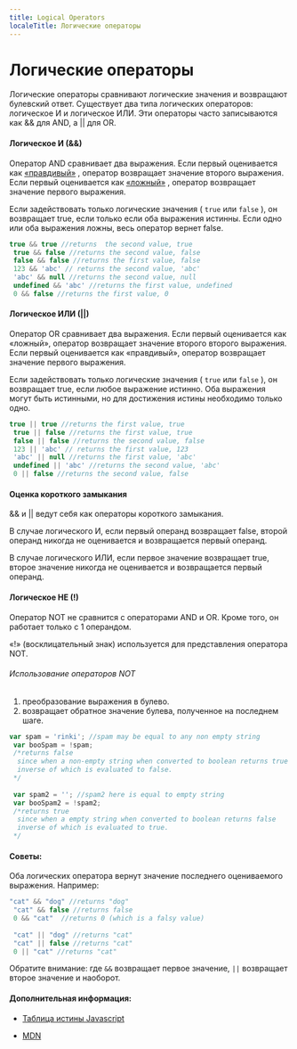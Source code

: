 ```yaml
---
title: Logical Operators
localeTitle: Логические операторы
---
```

# Логические операторы

Логические операторы сравнивают логические значения и возвращают булевский ответ. Существует два типа логических операторов: логическое И и логическое ИЛИ. Эти операторы часто записываются как && для AND, а || для OR.

#### Логическое И (&&)

Оператор AND сравнивает два выражения. Если первый оценивается как [«правдивый»](https://developer.mozilla.org/en-US/docs/Glossary/Truthy) , оператор возвращает значение второго выражения. Если первый оценивается как [«ложный»](https://developer.mozilla.org/en-US/docs/Glossary/Falsy) , оператор возвращает значение первого выражения.

Если задействовать только логические значения ( `true` или `false` ), он возвращает true, если только если оба выражения истинны. Если одно или оба выражения ложны, весь оператор вернет false.

```js
true && true //returns  the second value, true 
 true && false //returns the second value, false 
 false && false //returns the first value, false 
 123 && 'abc' // returns the second value, 'abc' 
 'abc' && null //returns the second value, null 
 undefined && 'abc' //returns the first value, undefined 
 0 && false //returns the first value, 0 
```

#### Логическое ИЛИ (||)

Оператор OR сравнивает два выражения. Если первый оценивается как «ложный», оператор возвращает значение второго второго выражения. Если первый оценивается как «правдивый», оператор возвращает значение первого выражения.

Если задействовать только логические значения ( `true` или `false` ), он возвращает true, если любое выражение истинно. Оба выражения могут быть истинными, но для достижения истины необходимо только одно.

```js
true || true //returns the first value, true 
 true || false //returns the first value, true 
 false || false //returns the second value, false 
 123 || 'abc' // returns the first value, 123 
 'abc' || null //returns the first value, 'abc' 
 undefined || 'abc' //returns the second value, 'abc' 
 0 || false //returns the second value, false 
```

#### Оценка короткого замыкания

&& и || ведут себя как операторы короткого замыкания.

В случае логического И, если первый операнд возвращает false, второй операнд никогда не оценивается и возвращается первый операнд.

В случае логического ИЛИ, если первое значение возвращает true, второе значение никогда не оценивается и возвращается первый операнд.

#### Логическое НЕ (!)

Оператор NOT не сравнится с операторами AND и OR. Кроме того, он работает только с 1 операндом.

«!» (восклицательный знак) используется для представления оператора NOT.

###### Использование операторов NOT

1.  преобразование выражения в булево.
2.  возвращает обратное значение булева, полученное на последнем шаге.

```js
var spam = 'rinki'; //spam may be equal to any non empty string 
 var booSpam = !spam; 
 /*returns false 
  since when a non-empty string when converted to boolean returns true 
  inverse of which is evaluated to false. 
 */ 
 
 var spam2 = ''; //spam2 here is equal to empty string 
 var booSpam2 = !spam2; 
 /*returns true 
  since when a empty string when converted to boolean returns false 
  inverse of which is evaluated to true. 
 */ 
```

#### Советы:

Оба логических оператора вернут значение последнего оцениваемого выражения. Например:

```js
"cat" && "dog" //returns "dog" 
 "cat" && false //returns false 
 0 && "cat"  //returns 0 (which is a falsy value) 
 
 "cat" || "dog" //returns "cat" 
 "cat" || false //returns "cat" 
 0 || "cat" //returns "cat" 
```

Обратите внимание: где `&&` возвращает первое значение, `||` возвращает второе значение и наоборот.

#### Дополнительная информация:

*   [Таблица истины Javascript](https://guide.freecodecamp.org/javascript/truth-table)
    
*   [MDN](https://developer.mozilla.org/docs/Web/JavaScript/Reference/Operators/Logical_Operators)